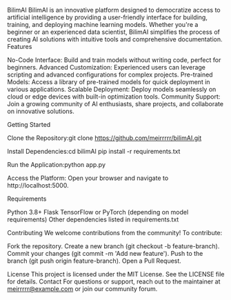 BilimAI
BilimAI is an innovative platform designed to democratize access to artificial intelligence by providing a user-friendly interface for building, training, and deploying machine learning models. Whether you're a beginner or an experienced data scientist, BilimAI simplifies the process of creating AI solutions with intuitive tools and comprehensive documentation.
Features

No-Code Interface: Build and train models without writing code, perfect for beginners.
Advanced Customization: Experienced users can leverage scripting and advanced configurations for complex projects.
Pre-trained Models: Access a library of pre-trained models for quick deployment in various applications.
Scalable Deployment: Deploy models seamlessly on cloud or edge devices with built-in optimization tools.
Community Support: Join a growing community of AI enthusiasts, share projects, and collaborate on innovative solutions.

Getting Started

Clone the Repository:git clone https://github.com/meirrrrr/bilimAI.git


Install Dependencies:cd bilimAI
pip install -r requirements.txt


Run the Application:python app.py


Access the Platform: Open your browser and navigate to http://localhost:5000.

Requirements

Python 3.8+
Flask
TensorFlow or PyTorch (depending on model requirements)
Other dependencies listed in requirements.txt

Contributing
We welcome contributions from the community! To contribute:

Fork the repository.
Create a new branch (git checkout -b feature-branch).
Commit your changes (git commit -m 'Add new feature').
Push to the branch (git push origin feature-branch).
Open a Pull Request.

License
This project is licensed under the MIT License. See the LICENSE file for details.
Contact
For questions or support, reach out to the maintainer at meirrrrr@example.com or join our community forum.
